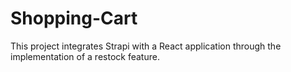 # Shopping-Cart
This project integrates Strapi with a React application through the implementation of a restock feature.
